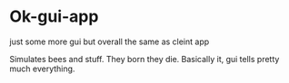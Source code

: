 # Ok-gui-app
just some more gui but overall the same as cleint app

Simulates bees and stuff. They born they die. Basically it, gui tells pretty much everything.
